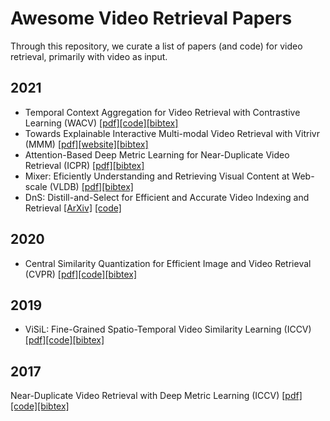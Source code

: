 # Awesome Video Retrieval Papers
Through this repository, we curate a list of papers (and code) for video retrieval, primarily with video as input.

## 2021
* Temporal Context Aggregation for Video Retrieval with Contrastive Learning (WACV) [[pdf]](https://openaccess.thecvf.com/content/WACV2021/papers/Shao_Temporal_Context_Aggregation_for_Video_Retrieval_With_Contrastive_Learning_WACV_2021_paper.pdf)[[code]](https://github.com/xwen99/temporal_context_aggregation)[[bibtex]](References/Shao_2021_WACV.bib)
* Towards Explainable Interactive Multi-modal Video Retrieval with Vitrivr (MMM) [[pdf]](https://link.springer.com/content/pdf/10.1007%2F978-3-030-67835-7_41.pdf)[[website]](https://www.vitrivr.org/)[[bibtex]](https://citation-needed.springer.com/v2/references/10.1007/978-3-030-67835-7_41?format=bibtex&flavour=citation) 
* Attention-Based Deep Metric Learning for Near-Duplicate Video Retrieval (ICPR) [[pdf]](https://www.microsoft.com/en-us/research/uploads/prod/2021/01/ICPR.pdf)[[bibtex]](https://www.microsoft.com/en-us/research/publication/attention-based-deep-metric-learning-for-near-duplicate-video-retrieval/bibtex/)
* Mixer: Eficiently Understanding and Retrieving Visual Content at Web-scale (VLDB) [[pdf]](http://vldb.org/pvldb/vol14/p2906-xiao.pdf)[[bibtex]](https://scholar.googleusercontent.com/scholar.bib?q=info:-e4icowLdvMJ:scholar.google.com/&output=citation&scisdr=CgUg_NMHEI7z0ab-pOM:AAGBfm0AAAAAYUz7vOOXablT2H_UbDKfVVmM1Pj5UR0O&scisig=AAGBfm0AAAAAYUz7vNi2QWzNddsUX_RKDED_wZDMTBHA&scisf=4&ct=citation&cd=-1&hl=en)
* DnS: Distill-and-Select for Efficient and Accurate Video Indexing and Retrieval [[ArXiv]](https://arxiv.org/pdf/2106.13266.pdf) [[code]](https://github.com/mever-team/distill-and-select)

## 2020
* Central Similarity Quantization for Efficient Image and Video Retrieval (CVPR) [[pdf]](https://openaccess.thecvf.com/content_CVPR_2020/papers/Yuan_Central_Similarity_Quantization_for_Efficient_Image_and_Video_Retrieval_CVPR_2020_paper.pdf)[[code]](https://github.com/yuanli2333/Hadamard-Matrix-for-hashing)[[bibtex]](References/Yuan_2020_CVPR.bib)

## 2019
* ViSiL: Fine-Grained Spatio-Temporal Video Similarity Learning (ICCV) [[pdf]](https://openaccess.thecvf.com/content_ICCV_2019/papers/Kordopatis-Zilos_ViSiL_Fine-Grained_Spatio-Temporal_Video_Similarity_Learning_ICCV_2019_paper.pdf)[[code]](https://github.com/MKLab-ITI/visil)[[bibtex]](References/Kordopatis-Zilos_2019_ICCV.bib)

## 2017
Near-Duplicate Video Retrieval with Deep Metric Learning (ICCV) [[pdf]](https://openaccess.thecvf.com/content_ICCV_2017_workshops/papers/w5/Kordopatis-Zilos_Near-Duplicate_Video_Retrieval_ICCV_2017_paper.pdf)[[code]](https://github.com/MKLab-ITI/ndvr-dml)[[bibtex]](References/Kordopatis-Zilos_2017_ICCV.bib)
